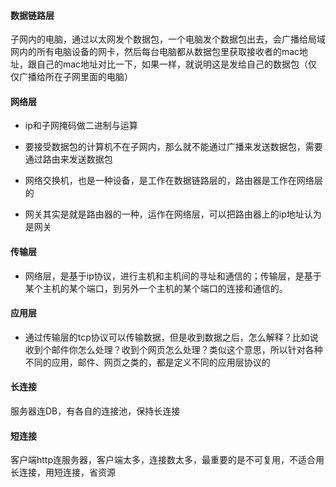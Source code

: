 #### 数据链路层

子网内的电脑，通过以太网发个数据包，一个电脑发个数据包出去，会广播给局域网内的所有电脑设备的网卡，然后每台电脑都从数据包里获取接收者的mac地址，跟自己的mac地址对比一下，如果一样，就说明这是发给自己的数据包（仅仅广播给所在子网里面的电脑）



#### 网络层

- ip和子网掩码做二进制与运算

- 要接受数据包的计算机不在子网内，那么就不能通过广播来发送数据包，需要通过路由来发送数据包

- 网络交换机，也是一种设备，是工作在数据链路层的，路由器是工作在网络层的
- 网关其实是就是路由器的一种，运作在网络层，可以把路由器上的ip地址认为是网关



#### 传输层

- 网络层，是基于ip协议，进行主机和主机间的寻址和通信的；传输层，是基于某个主机的某个端口，到另外一个主机的某个端口的连接和通信的。



#### 应用层

- 通过传输层的tcp协议可以传输数据，但是收到数据之后，怎么解释？比如说收到个邮件你怎么处理？收到个网页怎么处理？类似这个意思，所以针对各种不同的应用，邮件、网页之类的，都是定义不同的应用层协议的



#### 长连接

服务器连DB，有各自的连接池，保持长连接

#### 短连接

客户端http连服务器，客户端太多，连接数太多，最重要的是不可复用，不适合用长连接，用短连接，省资源
